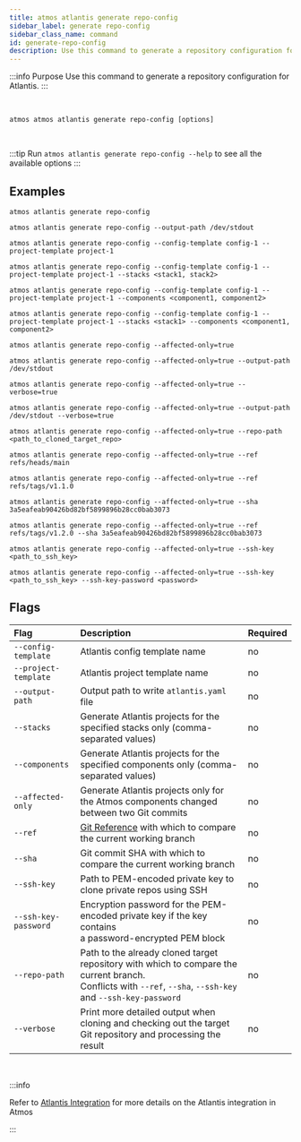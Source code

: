 ```yaml
---
title: atmos atlantis generate repo-config
sidebar_label: generate repo-config
sidebar_class_name: command
id: generate-repo-config
description: Use this command to generate a repository configuration for Atlantis.
---
```


:::info Purpose
Use this command to generate a repository configuration for Atlantis.
:::

<br/>

```shell
atmos atmos atlantis generate repo-config [options]
```

<br/>

:::tip
Run `atmos atlantis generate repo-config --help` to see all the available options
:::

## Examples

```shell
atmos atlantis generate repo-config

atmos atlantis generate repo-config --output-path /dev/stdout

atmos atlantis generate repo-config --config-template config-1 --project-template project-1

atmos atlantis generate repo-config --config-template config-1 --project-template project-1 --stacks <stack1, stack2>

atmos atlantis generate repo-config --config-template config-1 --project-template project-1 --components <component1, component2>

atmos atlantis generate repo-config --config-template config-1 --project-template project-1 --stacks <stack1> --components <component1, component2>

atmos atlantis generate repo-config --affected-only=true

atmos atlantis generate repo-config --affected-only=true --output-path /dev/stdout

atmos atlantis generate repo-config --affected-only=true --verbose=true

atmos atlantis generate repo-config --affected-only=true --output-path /dev/stdout --verbose=true

atmos atlantis generate repo-config --affected-only=true --repo-path <path_to_cloned_target_repo>

atmos atlantis generate repo-config --affected-only=true --ref refs/heads/main

atmos atlantis generate repo-config --affected-only=true --ref refs/tags/v1.1.0

atmos atlantis generate repo-config --affected-only=true --sha 3a5eafeab90426bd82bf5899896b28cc0bab3073

atmos atlantis generate repo-config --affected-only=true --ref refs/tags/v1.2.0 --sha 3a5eafeab90426bd82bf5899896b28cc0bab3073

atmos atlantis generate repo-config --affected-only=true --ssh-key <path_to_ssh_key>

atmos atlantis generate repo-config --affected-only=true --ssh-key <path_to_ssh_key> --ssh-key-password <password>
```

## Flags

| Flag                 | Description                                                                                                                                                      | Required |
|:---------------------|:-----------------------------------------------------------------------------------------------------------------------------------------------------------------|:---------|
| `--config-template`  | Atlantis config template name                                                                                                                                    | no       |
| `--project-template` | Atlantis project template name                                                                                                                                   | no       |
| `--output-path`      | Output path to write `atlantis.yaml` file                                                                                                                        | no       |
| `--stacks`           | Generate Atlantis projects for the specified stacks only (comma-separated values)                                                                                | no       |
| `--components`       | Generate Atlantis projects for the specified components only (comma-separated values)                                                                            | no       |
| `--affected-only`    | Generate Atlantis projects only for the Atmos components changed<br/>between two Git commits                                                                     | no       |
| `--ref`              | [Git Reference](https://git-scm.com/book/en/v2/Git-Internals-Git-References) with which to compare the current working branch                                    | no       |
| `--sha`              | Git commit SHA with which to compare the current working branch                                                                                                  | no       |
| `--ssh-key`          | Path to PEM-encoded private key to clone private repos using SSH                                                                                                 | no       |
| `--ssh-key-password` | Encryption password for the PEM-encoded private key if the key contains<br/>a password-encrypted PEM block                                                       | no       |
| `--repo-path`        | Path to the already cloned target repository with which to compare the current branch.<br/>Conflicts with `--ref`, `--sha`, `--ssh-key` and `--ssh-key-password` | no       |
| `--verbose`          | Print more detailed output when cloning and checking out the target<br/>Git repository and processing the result                                                 | no       |

<br/>

:::info

Refer to [Atlantis Integration](/integrations/atlantis.md) for more details on the Atlantis integration in Atmos

:::
